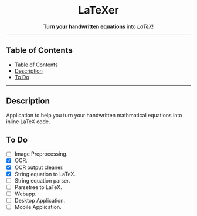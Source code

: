 <p align="center">
  <h1 align="center"> LaTeXer </h1>
</p>

<p align="center">
  <b>Turn your handwritten equations</b> into <i>LaTeX</i>!
</p>

---

## Table of Contents

- [Table of Contents](#table-of-contents)
- [Description](#description)
- [To Do](#to-do)

---

## Description

Application to help you turn your handwritten mathmatical equations into inline LaTeX code.
<br>

## To Do
* [ ] Image Preprocessing.
* [x] OCR.
* [x] OCR output cleaner.
* [x] String equation to LaTeX.
* [ ] String equation parser.
* [ ] Parsetree to LaTeX.
* [ ] Webapp.
* [ ] Desktop Application.
* [ ] Mobile Application.

<br>

